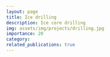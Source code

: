 ```yaml
---
layout: page
title: Ice drilling
description: Ice core drilling
img: assets/img/projects/drilling.jpg
importance: 20
category: 
related_publications: true
---
```


